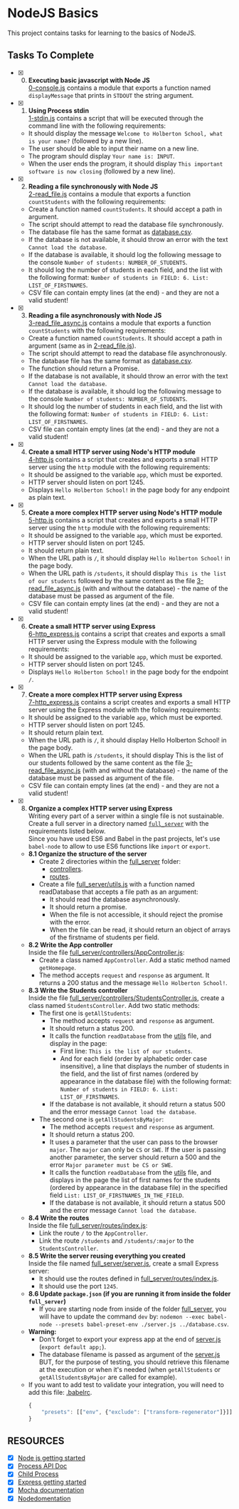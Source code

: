# NodeJS Basics

This project contains tasks for learning to the basics of NodeJS.

## Tasks To Complete

- [x] 0. **Executing basic javascript with Node JS**<br/>[0-console.js](0-console.js) contains a module that exports a function named `displayMessage` that prints in `STDOUT` the string argument.

- [x] 1. **Using Process stdin**<br/>[1-stdin.js](1-stdin.js) contains a script that will be executed through the command line with the following requirements:

  - It should display the message `Welcome to Holberton School, what is your name?` (followed by a new line).
  - The user should be able to input their name on a new line.
  - The program should display `Your name is: INPUT`.
  - When the user ends the program, it should display `This important software is now closing` (followed by a new line).

- [x] 2. **Reading a file synchronously with Node JS**<br/>[2-read_file.js](2-read_file.js) contains a module that exports a function `countStudents` with the following requirements:

  - Create a function named `countStudents`. It should accept a path in argument.
  - The script should attempt to read the database file synchronously.
  - The database file has the same format as [database.csv](database.csv).
  - If the database is not available, it should throw an error with the text `Cannot load the database`.
  - If the database is available, it should log the following message to the console `Number of students: NUMBER_OF_STUDENTS`.
  - It should log the number of students in each field, and the list with the following format: `Number of students in FIELD: 6. List: LIST_OF_FIRSTNAMES`.
  - CSV file can contain empty lines (at the end) - and they are not a valid student!

- [x] 3. **Reading a file asynchronously with Node JS**<br/>[3-read_file_async.js](3-read_file_async.js) contains a module that exports a function `countStudents` with the following requirements:

  - Create a function named `countStudents`. It should accept a path in argument (same as in [2-read_file.js](2-read_file.js)).
  - The script should attempt to read the database file asynchronously.
  - The database file has the same format as [database.csv](database.csv).
  - The function should return a Promise.
  - If the database is not available, it should throw an error with the text `Cannot load the database`.
  - If the database is available, it should log the following message to the console `Number of students: NUMBER_OF_STUDENTS`.
  - It should log the number of students in each field, and the list with the following format: `Number of students in FIELD: 6. List: LIST_OF_FIRSTNAMES`.
  - CSV file can contain empty lines (at the end) - and they are not a valid student!

- [x] 4. **Create a small HTTP server using Node's HTTP module**<br/>[4-http.js](4-http.js) contains a script that creates and exports a small HTTP server using the `http` module with the following requirements:

  - It should be assigned to the variable `app`, which must be exported.
  - HTTP server should listen on port 1245.
  - Displays `Hello Holberton School!` in the page body for any endpoint as plain text.

- [x] 5. **Create a more complex HTTP server using Node's HTTP module**<br/>[5-http.js](5-http.js) contains a script that creates and exports a small HTTP server using the `http` module with the following requirements:

  - It should be assigned to the variable `app`, which must be exported.
  - HTTP server should listen on port 1245.
  - It should return plain text.
  - When the URL path is `/`, it should display `Hello Holberton School!` in the page body.
  - When the URL path is `/students`, it should display `This is the list of our students` followed by the same content as the file [3-read_file_async.js](3-read_file_async.js) (with and without the database) - the name of the database must be passed as argument of the file.
  - CSV file can contain empty lines (at the end) - and they are not a valid student!

- [x] 6. **Create a small HTTP server using Express**<br/>[6-http_express.js](6-http_express.js) contains a script that creates and exports a small HTTP server using the Express module with the following requirements:

  - It should be assigned to the variable `app`, which must be exported.
  - HTTP server should listen on port 1245.
  - Displays `Hello Holberton School!` in the page body for the endpoint `/`.

- [x] 7. **Create a more complex HTTP server using Express**<br/>[7-http_express.js](7-http_express.js) contains a script creates and exports a small HTTP server using the Express module with the following requirements:

  - It should be assigned to the variable `app`, which must be exported.
  - HTTP server should listen on port 1245.
  - It should return plain text.
  - When the URL path is `/`, it should display Hello Holberton School! in the page body.
  - When the URL path is `/students`, it should display This is the list of our students followed by the same content as the file [3-read_file_async.js](3-read_file_async.js) (with and without the database) - the name of the database must be passed as argument of the file.
  - CSV file can contain empty lines (at the end) - and they are not a valid student!

- [x] 8. **Organize a complex HTTP server using Express**<br />Writing every part of a server within a single file is not sustainable. Create a full server in a directory named [`full_server`](full_server) with the requirements listed below.<br />Since you have used ES6 and Babel in the past projects, let's use `babel-node` to allow to use ES6 functions like `import` or `export`.
  - **8.1 Organize the structure of the server**
    - Create 2 directories within the [full_server](full_server) folder:
      - [controllers](full_server/controllers/).
      - [routes](full_server/routes/).
    - Create a file [full_server/utils.js](full_server/utils.js) with a function named readDatabase that accepts a file path as an argument:
      - It should read the database asynchronously.
      - It should return a promise.
      - When the file is not accessible, it should reject the promise with the error.
      - When the file can be read, it should return an object of arrays of the firstname of students per field.
  - **8.2 Write the App controller**<br />Inside the file [full_server/controllers/AppController.js](full_server/controllers/AppController.js):
    - Create a class named `AppController`. Add a static method named `getHomepage`.
    - The method accepts `request` and `response` as argument. It returns a 200 status and the message `Hello Holberton School!`.
  - **8.3 Write the Students controller**<br />Inside the file [full_server/controllers/StudentsController.js](full_server/controllers/StudentsController.js), create a class named `StudentsController`. Add two static methods:
    - The first one is `getAllStudents`:
      - The method accepts `request` and `response` as argument.
      - It should return a status 200.
      - It calls the function `readDatabase` from the [utils](full_server/utils.js) file, and display in the page:
        - First line: `This is the list of our students`.
        - And for each field (order by alphabetic order case insensitive), a line that displays the number of students in the field, and the list of first names (ordered by appearance in the database file) with the following format: `Number of students in FIELD: 6. List: LIST_OF_FIRSTNAMES`.
      - If the database is not available, it should return a status 500 and the error message `Cannot load the database`.
    - The second one is `getAllStudentsByMajor`:
      - The method accepts `request` and `response` as argument.
      - It should return a status 200.
      - It uses a parameter that the user can pass to the browser `major`. The `major` can only be `CS` or `SWE`. If the user is passing another parameter, the server should return a 500 and the error `Major parameter must be CS or SWE`.
      - It calls the function `readDatabase` from the [utils](full_server/utils.js) file, and displays in the page the list of first names for the students (ordered by appearance in the database file) in the specified field `List: LIST_OF_FIRSTNAMES_IN_THE_FIELD`.
      - If the database is not available, it should return a status 500 and the error message `Cannot load the database`.
  - **8.4 Write the routes**<br />Inside the file [full_server/routes/index.js](full_server/routes/index.js):
    - Link the route `/` to the `AppController`.
    - Link the route `/students` and `/students/:major` to the `StudentsController`.
  - **8.5 Write the server reusing everything you created**<br />Inside the file named [full_server/server.js](full_server/server.js), create a small Express server:
    - It should use the routes defined in [full_server/routes/index.js](full_server/routes/index.js).
    - It should use the port `1245`.
  - **8.6 Update `package.json` (if you are running it from inside the folder `full_server`)**
    - If you are starting node from inside of the folder [full_server](full_server/), you will have to update the command `dev` by: `nodemon --exec babel-node --presets babel-preset-env ./server.js ../database.csv`.
  - **Warning:**
    - Don't forget to export your express app at the end of [server.js](full_server/server.js) (`export default app;`).
    - The database filename is passed as argument of the [server.js](full_server/server.js) BUT, for the purpose of testing, you should retrieve this filename at the execution or when it's needed (when `getAllStudents` or `getAllStudentsByMajor` are called for example).
  - If you want to add test to validate your integration, you will need to add this file: [.babelrc](.babelrc).
    ```js
    {
        "presets": [["env", {"exclude": ["transform-regenerator"]}]]
    }
    ```

## RESOURCES

- [x] [Node js getting started](https://intranet.alxswe.com/rltoken/DsbbpVM05J3r6rd_2u8mPw)
- [x] [Process API Doc](https://intranet.alxswe.com/rltoken/Wt69QV2xygB4GEqob26AjQ)
- [x] [Child Process](https://intranet.alxswe.com/rltoken/IS4y9rRCblX71W_oeXpymw)
- [x] [Express getting started](https://intranet.alxswe.com/rltoken/XsfrhG9NRLuuaTpVZlZv_g)
- [x] [Mocha documentation](https://intranet.alxswe.com/rltoken/EBGDj1FwLrK_y4kgxp8hfg)
- [x] [Nodedomentation](https://intranet.alxswe.com/rltoken/vnDSbLsicMDdxcf5YUSXIg)
